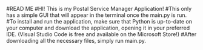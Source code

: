 #READ ME
#HI! This is my Postal Service Manager Application! 
#This only has a simple GUI that will appear in the terminal once the main.py is run. 
#To install and run the application, make sure that Python is up-to-date on your computer and download the application, opening it in your preferred IDE. (Visual Studio Code is free and available on the Microsoft Store!)
#After downloading all the necessary files, simply run main.py.
